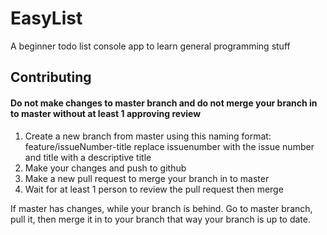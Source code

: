 # EasyList
A beginner todo list console app to learn general programming stuff

## Contributing
#### Do not make changes to master branch and do not merge your branch in to master without at least 1 approving review

1. Create a new branch from master using this naming format: feature/issueNumber-title replace issuenumber with the issue number and title with a descriptive title
2. Make your changes and push to github
3. Make a new pull request to merge your branch in to master
4. Wait for at least 1 person to review the pull request then merge

If master has changes, while your branch is behind. Go to master branch, pull it, then merge it in to your branch that way your branch is up to date.
